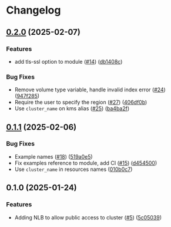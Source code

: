 # Changelog

## [0.2.0](https://github.com/cloudquery/terraform-cloudquery-modules/compare/clickhouse-v0.1.1...clickhouse-v0.2.0) (2025-02-07)


### Features

* add tls-ssl option to module ([#14](https://github.com/cloudquery/terraform-cloudquery-modules/issues/14)) ([db1408c](https://github.com/cloudquery/terraform-cloudquery-modules/commit/db1408cc86241cbbb3f362a35c7145d28f593bbb))


### Bug Fixes

* Remove volume type variable, handle invalid index error ([#24](https://github.com/cloudquery/terraform-cloudquery-modules/issues/24)) ([947f285](https://github.com/cloudquery/terraform-cloudquery-modules/commit/947f2854557ce7981f0cdf55882ab45ad2895e5e))
* Require the user to specify the region ([#27](https://github.com/cloudquery/terraform-cloudquery-modules/issues/27)) ([406df0b](https://github.com/cloudquery/terraform-cloudquery-modules/commit/406df0b743986359c3d09e42e6f13a08e829d0c4))
* Use `cluster_name` on kms alias ([#25](https://github.com/cloudquery/terraform-cloudquery-modules/issues/25)) ([ba4ba2f](https://github.com/cloudquery/terraform-cloudquery-modules/commit/ba4ba2fe2c7d195c7a21fecbd45b47ae15b789b0))

## [0.1.1](https://github.com/cloudquery/terraform-cloudquery-modules/compare/clickhouse-v0.1.0...clickhouse-v0.1.1) (2025-02-06)


### Bug Fixes

* Example names ([#18](https://github.com/cloudquery/terraform-cloudquery-modules/issues/18)) ([519a0e5](https://github.com/cloudquery/terraform-cloudquery-modules/commit/519a0e5d157007370fc94683852600c23f128939))
* Fix examples reference to module, add CI ([#15](https://github.com/cloudquery/terraform-cloudquery-modules/issues/15)) ([d454500](https://github.com/cloudquery/terraform-cloudquery-modules/commit/d454500d200b14a356cb3776844f2e4424ad6f5b))
* Use `cluster_name` in resources names ([010b0c7](https://github.com/cloudquery/terraform-cloudquery-modules/commit/010b0c7d56e90a6144652f12352592513d36b14b))

## 0.1.0 (2025-01-24)


### Features

* Adding NLB to allow public access to cluster ([#5](https://github.com/cloudquery/terraform-cloudquery-modules/issues/5)) ([5c05039](https://github.com/cloudquery/terraform-cloudquery-modules/commit/5c05039098bdd65294f806f7aed4dba3f0fd499f))
